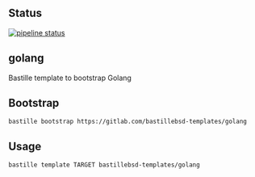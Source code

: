 ## Status
[![pipeline status](https://gitlab.com/bastillebsd-templates/golang/badges/master/pipeline.svg)](https://gitlab.com/bastillebsd-templates/golang/commits/master)

## golang
Bastille template to bootstrap Golang

## Bootstrap
```shell
bastille bootstrap https://gitlab.com/bastillebsd-templates/golang
```

## Usage
```shell
bastille template TARGET bastillebsd-templates/golang
```
